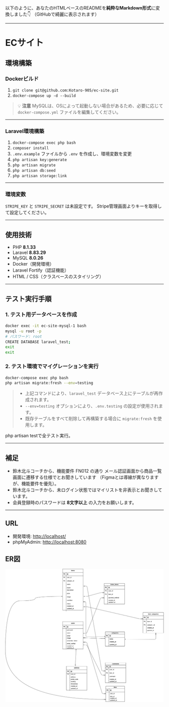 以下のように、あなたのHTMLベースのREADMEを**純粋なMarkdown形式**に変換しました👇
（GitHubで綺麗に表示されます）

---

# ECサイト

## 環境構築

### Dockerビルド

1. `git clone git@github.com:Kotaro-905/ec-site.git`
2. `docker-compose up -d --build`

> 💡 **注意**
> MySQLは、OSによって起動しない場合があるため、必要に応じて
> `docker-compose.yml` ファイルを編集してください。

---

### Laravel環境構築

1. `docker-compose exec php bash`
2. `composer install`
3. `.env.example` ファイルから `.env` を作成し、環境変数を変更
4. `php artisan key:generate`
5. `php artisan migrate`
6. `php artisan db:seed`
7. `php artisan storage:link`

---

### 環境変数

`STRIPE_KEY` と `STRIPE_SECRET` は未設定です。
Stripe管理画面よりキーを取得して設定してください。

---

## 使用技術

* PHP **8.1.33**
* Laravel **8.83.29**
* MySQL **8.0.26**
* Docker（開発環境）
* Laravel Fortify（認証機能）
* HTML / CSS（クラスベースのスタイリング）

---

## テスト実行手順

### 1. テスト用データベースを作成

```bash
docker exec -it ec-site-mysql-1 bash
mysql -u root -p
# パスワード: root
CREATE DATABASE laravel_test;
exit
exit
```

### 2. テスト環境でマイグレーションを実行

```bash
docker-compose exec php bash
php artisan migrate:fresh --env=testing
```

> * 上記コマンドにより、`laravel_test` データベース上にテーブルが再作成されます。
> * `--env=testing` オプションにより、`.env.testing` の設定が使用されます。
> * 既存テーブルをすべて削除して再構築する場合に `migrate:fresh` を使用します。

php artisan testで全テスト実行。

---

## 補足

* 鈴木北斗コーチから、機能要件 FN012 の通り メール認証画面から商品一覧画面に遷移する仕様でとお聞きしています （Figmaとは導線が異なりますが、機能要件を優先）。
* 鈴木北斗コーチから、未ログイン状態ではマイリストを非表示とお聞きしています。
* 会員登録時のパスワードは **8文字以上** の入力をお願いします。

---

## URL

* 開発環境: [http://localhost/](http://localhost/)
* phpMyAdmin: [http://localhost:8080](http://localhost:8080/index.php?route=/database/structure&db=information_schema)

## ER図
![alt](.drawio.png)
